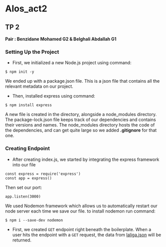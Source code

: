 # **Alos_act2**
## TP 2
**Pair : Benzidane Mohamed G2 & Belghali Abdallah G1**

### Setting Up the Project
- First, we initialized a new Node.js project using command:
```
$ npm init -y
```
We ended up with a package.json file. This is a json file that contains all the relevant metadata on our project.
- Then, installed express using command:
```
$ npm install express
```
A new file is created in the directory, alongside a node_modules directory. The package-lock.json file keeps track of our dependencies and contains their versions and names.
The node_modules directory hosts the code of the dependencies, and can get quite large so we added **.gitignore** for that one.
### Creating Endpoint
- After creating index.js, we started by integrating the express framework into our file
```
const express = require('express')
const app = express()
```
Then set our port:
```
app.listen(3000)
```
We used Nodemon framework which allows us to automatically restart our node server each time we save our file.
to install nodemon run command:
```
$ npm i --save-dev nodemon
```
- First, we created ``GET`` endpoint right beneath the boilerplate. When a user hits the endpoint with a ``GET`` request, the data from [laliga.json](https://github.com/LogariusIV/Alos_act2/blob/main/laliga.json) will be returned.

